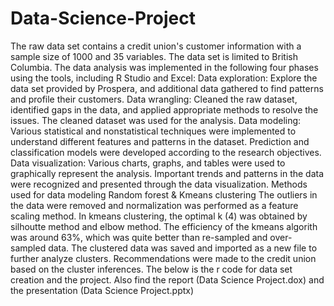 # Data-Science-Project
The raw data set contains a credit union's customer information with a sample size of 1000 and 35 variables. The data set is limited to British Columbia.
The data analysis was implemented in the following four phases using the tools, including R Studio and Excel:
   Data exploration: Explore the data set provided by Prospera, and additional data gathered to find patterns and profile their customers.
   Data wrangling: Cleaned the raw dataset, identified gaps in the data, and applied appropriate methods to resolve the issues. The cleaned dataset was used for the analysis.
   Data modeling: Various statistical and nonstatistical techniques were implemented to understand different features and patterns in the dataset. Prediction and classification      models were developed according to the research objectives.
   Data visualization:
   Various charts, graphs, and tables were used to graphically represent the analysis. Important trends and patterns in the data were recognized and presented through the data        visualization.
Methods used for data modeling
Random forest &
Kmeans clustering
The outliers in the data were removed and normalization was performed as a feature scaling method. 
In kmeans clustering, the optimal k (4) was obtained by silhoutte method and elbow method. 
The efficiency of the kmeans algorith was around 63%, which was quite better than re-sampled and over-sampled data. 
The clustered data was saved and imported as a new file to further analyze clusters. 
Recommendations were made to the credit union based on the cluster inferences. 
The below is the r code for data set creation and the project. 
Also find the report (Data Science Project.dox) and the presentation (Data Science Project.pptx)


 

